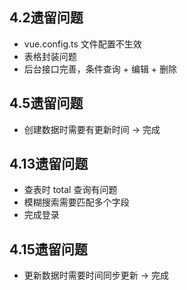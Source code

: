 ## 4.2遗留问题
+ vue.config.ts 文件配置不生效
+ 表格封装问题
+ 后台接口完善，条件查询 + 编辑 + 删除

## 4.5遗留问题
+ 创建数据时需要有更新时间 -> 完成

## 4.13遗留问题
+ 查表时 total 查询有问题
+ 模糊搜索需要匹配多个字段 
+ 完成登录

## 4.15遗留问题
+ 更新数据时需要时间同步更新 -> 完成